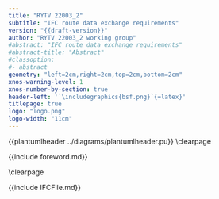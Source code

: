 ```yaml
---
title: "RYTV 22003_2"
subtitle: "IFC route data exchange requirements"
version: "{{draft-version}}"
author: "RYTV 22003_2 working group"
#abstract: "IFC route data exchange requirements"
#abstract-title: "Abstract"
#classoption:
#- abstract
geometry: "left=2cm,right=2cm,top=2cm,bottom=2cm"
xnos-warning-level: 1
xnos-number-by-section: true
header-left: '`\includegraphics{bsf.png}`{=latex}'
titlepage: true
logo: "logo.png"
logo-width: "11cm"
---
```


{{plantumlheader ../diagrams/plantumlheader.pu}}
\clearpage

{{include foreword.md}}

\clearpage

{{include IFCFile.md}}




